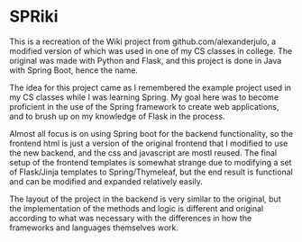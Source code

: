 # SPRiki
This is a recreation of the Wiki project from github.com/alexanderjulo, a modified version of which was used in one of my CS classes in college. The original was made with Python and Flask, and this project is done in Java with Spring Boot, hence the name.


The idea for this project came as I remembered the example project used in my CS classes while I was learning Spring. My goal here was to become proficient in the use of the Spring framework to create web applications, and to brush up on my knowledge of Flask in the process.


Almost all focus is on using Spring boot for the backend functionality, so the frontend html is just a version of the original frontend that I modified to use the new backend, and the css and javascript are mostl reused. The final setup of the frontend templates is somewhat strange due to modifying a set of Flask/Jinja templates to Spring/Thymeleaf, but the end result is functional and can be modified and expanded relatively easily.


The layout of the project in the backend is very similar to the original, but the implementation of the methods and logic is different and original according to what was necessary with the differences in how the frameworks and languages themselves work.
